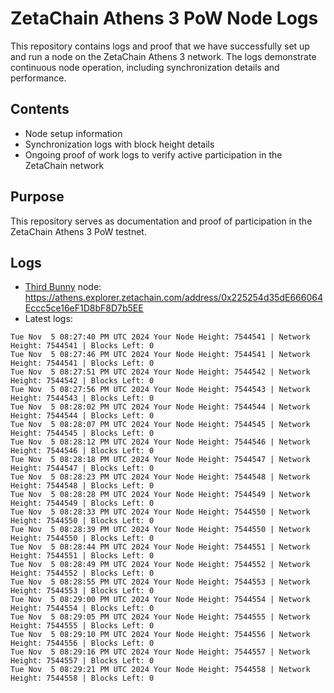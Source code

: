 # ZetaChain Athens 3 PoW Node Logs
This repository contains logs and proof that we have successfully set up and run a node on the ZetaChain Athens 3 network. The logs demonstrate continuous node operation, including synchronization details and performance.

## Contents
- Node setup information
- Synchronization logs with block height details
- Ongoing proof of work logs to verify active participation in the ZetaChain network

## Purpose
This repository serves as documentation and proof of participation in the ZetaChain Athens 3 PoW testnet.

## Logs

- [Third Bunny](https://thirdbunny.xyz/) node: https://athens.explorer.zetachain.com/address/0x225254d35dE666064Eccc5ce16eF1D8bF8D7b5EE
- Latest logs:
```
Tue Nov  5 08:27:40 PM UTC 2024 Your Node Height: 7544541 | Network Height: 7544541 | Blocks Left: 0
Tue Nov  5 08:27:46 PM UTC 2024 Your Node Height: 7544541 | Network Height: 7544541 | Blocks Left: 0
Tue Nov  5 08:27:51 PM UTC 2024 Your Node Height: 7544542 | Network Height: 7544542 | Blocks Left: 0
Tue Nov  5 08:27:56 PM UTC 2024 Your Node Height: 7544543 | Network Height: 7544543 | Blocks Left: 0
Tue Nov  5 08:28:02 PM UTC 2024 Your Node Height: 7544544 | Network Height: 7544544 | Blocks Left: 0
Tue Nov  5 08:28:07 PM UTC 2024 Your Node Height: 7544545 | Network Height: 7544545 | Blocks Left: 0
Tue Nov  5 08:28:12 PM UTC 2024 Your Node Height: 7544546 | Network Height: 7544546 | Blocks Left: 0
Tue Nov  5 08:28:18 PM UTC 2024 Your Node Height: 7544547 | Network Height: 7544547 | Blocks Left: 0
Tue Nov  5 08:28:23 PM UTC 2024 Your Node Height: 7544548 | Network Height: 7544548 | Blocks Left: 0
Tue Nov  5 08:28:28 PM UTC 2024 Your Node Height: 7544549 | Network Height: 7544549 | Blocks Left: 0
Tue Nov  5 08:28:33 PM UTC 2024 Your Node Height: 7544550 | Network Height: 7544550 | Blocks Left: 0
Tue Nov  5 08:28:39 PM UTC 2024 Your Node Height: 7544550 | Network Height: 7544550 | Blocks Left: 0
Tue Nov  5 08:28:44 PM UTC 2024 Your Node Height: 7544551 | Network Height: 7544551 | Blocks Left: 0
Tue Nov  5 08:28:49 PM UTC 2024 Your Node Height: 7544552 | Network Height: 7544552 | Blocks Left: 0
Tue Nov  5 08:28:55 PM UTC 2024 Your Node Height: 7544553 | Network Height: 7544553 | Blocks Left: 0
Tue Nov  5 08:29:00 PM UTC 2024 Your Node Height: 7544554 | Network Height: 7544554 | Blocks Left: 0
Tue Nov  5 08:29:05 PM UTC 2024 Your Node Height: 7544555 | Network Height: 7544555 | Blocks Left: 0
Tue Nov  5 08:29:10 PM UTC 2024 Your Node Height: 7544556 | Network Height: 7544556 | Blocks Left: 0
Tue Nov  5 08:29:16 PM UTC 2024 Your Node Height: 7544557 | Network Height: 7544557 | Blocks Left: 0
Tue Nov  5 08:29:21 PM UTC 2024 Your Node Height: 7544558 | Network Height: 7544558 | Blocks Left: 0
```
